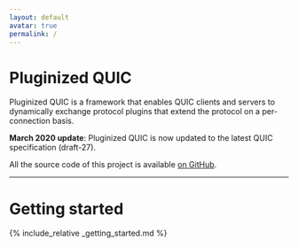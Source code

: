 ```yaml
---
layout: default
avatar: true
permalink: /
---
```

# Pluginized QUIC
Pluginized QUIC is a framework that enables QUIC clients
and servers to dynamically exchange protocol plugins that extend
the protocol on a per-connection basis.

**March 2020 update**: Pluginized QUIC is now updated to the latest QUIC
specification (draft-27).

All the source code of this project is available [on GitHub][pquic-github].

[pquic-github]: https://github.com/p-quic

---

# Getting started

{% include_relative _getting_started.md %}
